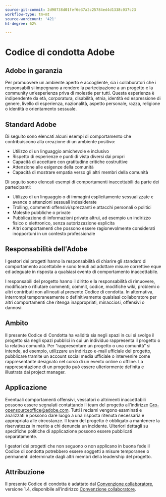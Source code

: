 ```yaml
---
source-git-commit: 2d90738d01fef6e37a2c25784ed4d1338c037c23
workflow-type: tm+mt
source-wordcount: '421'
ht-degree: 62%

---
```

# Codice di condotta Adobe

## Adobe in garanzia

Per promuovere un ambiente aperto e accogliente, sia i collaboratori che i responsabili si impegnano a rendere la partecipazione a un progetto e la community un’esperienza priva di molestie per tutti. Questa esperienza è indipendente da età, corporatura, disabilità, etnia, identità ed espressione di genere, livello di esperienza, nazionalità, aspetto personale, razza, religione o identità e orientamento sessuale.

## Standard Adobe

Di seguito sono elencati alcuni esempi di comportamento che contribuiscono alla creazione di un ambiente positivo:

* Utilizzo di un linguaggio amichevole e inclusivo
* Rispetto di esperienze e punti di vista diversi dai propri
* Capacità di accettare con gratitudine critiche costruttive
* Attenzione alle esigenze della comunità
* Capacità di mostrare empatia verso gli altri membri della comunità

Di seguito sono elencati esempi di comportamenti inaccettabili da parte dei partecipanti:

* Utilizzo di un linguaggio o di immagini esplicitamente sessualizzate e avance o attenzioni sessuali indesiderate
* Trolling, commenti offensivi/sprezzanti e attacchi personali o politici
* Molestie pubbliche o private
* Pubblicazione di informazioni private altrui, ad esempio un indirizzo fisico o elettronico, senza autorizzazione esplicita
* Altri comportamenti che possono essere ragionevolmente considerati inopportuni in un contesto professionale

## Responsabilità dell&#39;Adobe

I gestori dei progetti hanno la responsabilità di chiarire gli standard di comportamento accettabile e sono tenuti ad adottare misure correttive eque ed adeguate in risposta a qualsiasi evento di comportamento inaccettabile.

I responsabili del progetto hanno il diritto e la responsabilità di rimuovere, modificare o rifiutare commenti, commit, codice, modifiche wiki, problemi o altri contributi non allineati al presente Codice di condotta. In alternativa, interrompi temporaneamente o definitivamente qualsiasi collaboratore per altri comportamenti che ritenga inappropriati, minacciosi, offensivi o dannosi.

## Ambito

Il presente Codice di Condotta ha validità sia negli spazi in cui si svolge il progetto sia negli spazi pubblici in cui un individuo rappresenta il progetto o la relativa comunità. Per “rappresentare un progetto o una comunità” si intende, ad esempio, utilizzare un indirizzo e-mail ufficiale del progetto, pubblicare tramite un account social media ufficiale o intervenire come rappresentante designato nel corso di un evento online o offline. La rappresentazione di un progetto può essere ulteriormente definita e illustrata dai project manager.

## Applicazione

Eventuali comportamenti offensivi, vessatori o altrimenti inaccettabili possono essere segnalati contattando il team del progetto all’indirizzo Grp-opensourceoffice@adobe.com. Tutti i reclami vengono esaminati e analizzati e possono dare luogo a una risposta ritenuta necessaria e appropriata alle circostanze. Il team del progetto è obbligato a mantenere la riservatezza in merito a chi denuncia un incidente. Ulteriori dettagli su specifiche politiche di applicazione possono essere pubblicati separatamente.

I gestori dei progetti che non seguono o non applicano in buona fede il Codice di condotta potrebbero essere soggetti a misure temporanee o permanenti determinate dagli altri membri della leadership del progetto.

## Attribuzione

Il presente Codice di condotta è adattato dal [Convenzione collaboratore](https://www.contributor-covenant.org/), versione 1.4, disponibile all’indirizzo [Convenzione collaboratore](https://www.contributor-covenant.org/version/1/4/code-of-conduct/).

